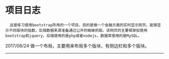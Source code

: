 项目日志
====
                                                      
      这是练习使用bootstrap所用的一个项目，目的是做一个金融方面的实时显示网页，能够显示不同版块的指数，后端数据来源准备通过公开的蜘蛛抓取。该网页的主要框架拟使用bootstrap和jquery，后端使用的是php或者nodejs，数据库使用的是MySQL。

2017/08/24   做一个布局，主要用来布局多个版块，有侧边栏和多个版块。
____
